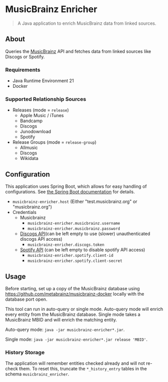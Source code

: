 # MusicBrainz Enricher

> A Java application to enrich MusicBrainz data from linked sources.

## About

Queries the [MusicBrainz](https://musicbrainz.org/) API and fetches data from linked sources like Discogs or Spotify.

### Requirements

- Java Runtime Environment 21
- Docker

### Supported Relationship Sources

- Releases (mode = `release`)
	- Apple Music / iTunes
	- Bandcamp
	- Discogs
	- Junodownload
	- Spotify
- Release Groups (mode = `release-group`)
	- Allmusic
	- Discogs
	- Wikidata

## Configuration

This application uses Spring Boot, which allows for easy handling of configurations.
See [the Spring Boot documentation](https://docs.spring.io/spring-boot/docs/current/reference/html/howto.html#howto.properties-and-configuration.external-properties-location)
for details.

- `musicbrainz-enricher.host` (Either "test.musicbrainz.org" or "musicbrainz.org")
- Credentials
	- Musicbrainz
		- `musicbrainz-enricher.musicbrainz.username`
		- `musicbrainz-enricher.musicbrainz.password`
	- [Discogs API](https://www.discogs.com/developers/)(can be left empty to use (slower) unauthenticated discogs API
	  access)
		- `musicbrainz-enricher.discogs.token`
	- [Spotify API](https://developer.spotify.com/documentation/web-api) (can be left empty to disable spotify API
	  access)
		- `musicbrainz-enricher.spotify.client-id`
		- `musicbrainz-enricher.spotify.client-secret`

## Usage

Before starting, set up a copy of the MusicBrainz database using <https://github.com/metabrainz/musicbrainz-docker>
locally with the database port open.

This tool can run in auto-query or single mode. Auto-query mode will enrich every entity from the MusicBrainz database.
Single mode takes a MusicBrainz MBID and will enrich the matching entity.

Auto-query mode:
`java -jar musicbrainz-enricher*.jar`.

Single mode:
`java -jar musicbrainz-enricher*.jar release 'MBID'`.

### History Storage

The application will remember entities checked already and will not re-check them. To reset this, truncate the
`*_history_entry` tables in the schema `musicbrainz_enricher`.
